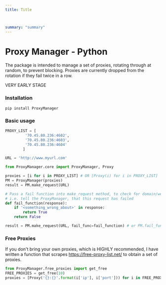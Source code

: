 ```yaml
---
title: Title



summary: "summary"
---
```

<!--

#################################################
### THIS FILE WAS AUTOGENERATED! DO NOT EDIT! ###
#################################################
# file to edit: README.ipynb
# command to build the docs after a change: nbdev_build_docs

-->


# Proxy Manager - Python

The package is intended to manage a set of proxies, rotating through at random, to prevent blocking. Proxies are currently dropped from the rotation if they fail twice in a row.

VERY EARLY STAGE


### Installation
`pip install ProxyManager`

### Basic usage


```python
PROXY_LIST = [
         '70.45.80.236:4602',
         '70.45.80.236:4603',
         '70.45.80.236:4604'
        ]

URL = 'http://www.myurl.com'

from ProxyManager.core import ProxyManager, Proxy

proxies = [i for i in PROXY_LIST] # OR [Proxy(i) for i in PROXY_LIST]
PM = ProxyManager(proxies)
result = PM.make_request(URL)

# Pass a fail function into make_request method, to check for domain/website specific indicators that the request has failed
# i.e. tell the ProxyManager, that this request has failed
def fail_function(response):
    if '<something_wrong_about>' in response:
        return True
    return False

result = PM.make_request(URL, fail_func=fail_function) # or PM.fail_func = fail_function

```


### Free Proxies

If you don't bring your own proxies, which is HIGHLY recommended, I have written a function that scrapes https://free-proxy-list.net/ to obtain a set of proxies.

```python
from ProxyManager.free_proxies import get_free
FREE_PROXIES = get_free(10)
proxies = [Proxy('{}:{}'.format(i['ip'], i['port'])) for i in FREE_PROXIES]

```
